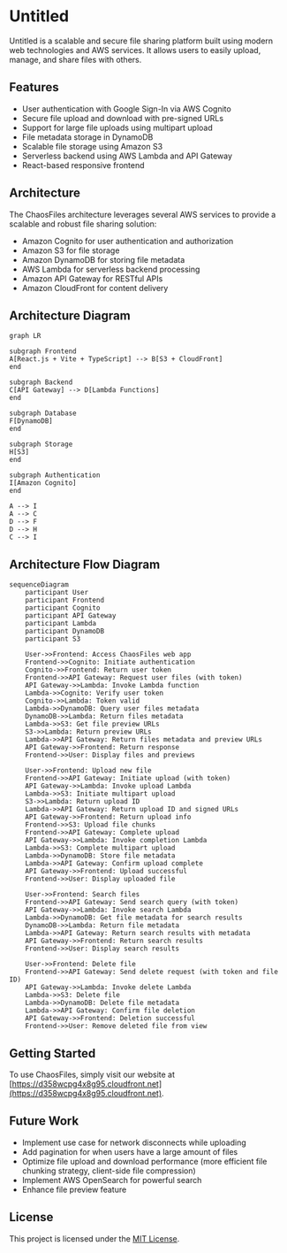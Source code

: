 # Untitled

Untitled is a scalable and secure file sharing platform built using modern web technologies and AWS services. It allows users to easily upload, manage, and share files with others.

## Features

- User authentication with Google Sign-In via AWS Cognito
- Secure file upload and download with pre-signed URLs
- Support for large file uploads using multipart upload
- File metadata storage in DynamoDB
- Scalable file storage using Amazon S3
- Serverless backend using AWS Lambda and API Gateway
- React-based responsive frontend

## Architecture

The ChaosFiles architecture leverages several AWS services to provide a scalable and robust file sharing solution:

- Amazon Cognito for user authentication and authorization
- Amazon S3 for file storage
- Amazon DynamoDB for storing file metadata
- AWS Lambda for serverless backend processing
- Amazon API Gateway for RESTful APIs
- Amazon CloudFront for content delivery

## Architecture Diagram

```mermaid
graph LR

subgraph Frontend
A[React.js + Vite + TypeScript] --> B[S3 + CloudFront]
end

subgraph Backend
C[API Gateway] --> D[Lambda Functions]
end

subgraph Database
F[DynamoDB]
end

subgraph Storage
H[S3]
end

subgraph Authentication
I[Amazon Cognito]
end

A --> I
A --> C
D --> F
D --> H
C --> I
```

## Architecture Flow Diagram

```mermaid
sequenceDiagram
    participant User
    participant Frontend
    participant Cognito
    participant API Gateway
    participant Lambda
    participant DynamoDB
    participant S3

    User->>Frontend: Access ChaosFiles web app
    Frontend->>Cognito: Initiate authentication
    Cognito->>Frontend: Return user token
    Frontend->>API Gateway: Request user files (with token)
    API Gateway->>Lambda: Invoke Lambda function
    Lambda->>Cognito: Verify user token
    Cognito->>Lambda: Token valid
    Lambda->>DynamoDB: Query user files metadata
    DynamoDB->>Lambda: Return files metadata
    Lambda->>S3: Get file preview URLs
    S3->>Lambda: Return preview URLs
    Lambda->>API Gateway: Return files metadata and preview URLs
    API Gateway->>Frontend: Return response
    Frontend->>User: Display files and previews

    User->>Frontend: Upload new file
    Frontend->>API Gateway: Initiate upload (with token)
    API Gateway->>Lambda: Invoke upload Lambda
    Lambda->>S3: Initiate multipart upload
    S3->>Lambda: Return upload ID
    Lambda->>API Gateway: Return upload ID and signed URLs
    API Gateway->>Frontend: Return upload info
    Frontend->>S3: Upload file chunks
    Frontend->>API Gateway: Complete upload
    API Gateway->>Lambda: Invoke completion Lambda
    Lambda->>S3: Complete multipart upload
    Lambda->>DynamoDB: Store file metadata
    Lambda->>API Gateway: Confirm upload complete
    API Gateway->>Frontend: Upload successful
    Frontend->>User: Display uploaded file

    User->>Frontend: Search files
    Frontend->>API Gateway: Send search query (with token)
    API Gateway->>Lambda: Invoke search Lambda
    Lambda->>DynamoDB: Get file metadata for search results
    DynamoDB->>Lambda: Return file metadata
    Lambda->>API Gateway: Return search results with metadata
    API Gateway->>Frontend: Return search results
    Frontend->>User: Display search results

    User->>Frontend: Delete file
    Frontend->>API Gateway: Send delete request (with token and file ID)
    API Gateway->>Lambda: Invoke delete Lambda
    Lambda->>S3: Delete file
    Lambda->>DynamoDB: Delete file metadata
    Lambda->>API Gateway: Confirm file deletion
    API Gateway->>Frontend: Deletion successful
    Frontend->>User: Remove deleted file from view
```

## Getting Started

To use ChaosFiles, simply visit our website at [https://d358wcpg4x8g95.cloudfront.net](https://d358wcpg4x8g95.cloudfront.net).

## Future Work
- Implement use case for network disconnects while uploading
- Add pagination for when users have a large amount of files
- Optimize file upload and download performance (more efficient file chunking strategy, client-side file compression)
- Implement AWS OpenSearch for powerful search
- Enhance file preview feature

## License

This project is licensed under the [MIT License](LICENSE).
